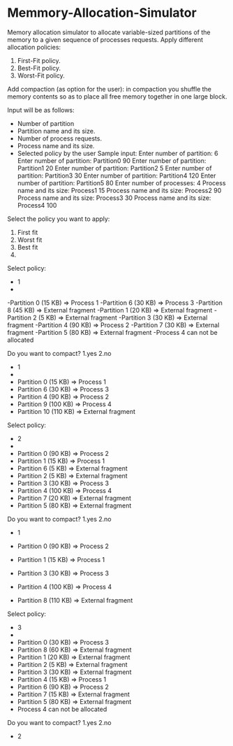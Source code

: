 # Memmory-Allocation-Simulator
Memory allocation simulator to allocate variable-sized partitions of the memory to a given sequence of processes requests.
Apply different allocation policies:
1. First-Fit policy.
2. Best-Fit policy.
3. Worst-Fit policy.

Add compaction (as option for the user): in compaction you shuffle
the memory contents so as to place all free memory together in one
large block.

Input will be as follows:
- Number of partition
- Partition name and its size.
- Number of process requests.
- Process name and its size.
- Selected policy by the user
Sample input:
Enter number of partition:
6
Enter number of partition:
Partition0 90
Enter number of partition:
Partition1 20
Enter number of partition:
Partition2 5
Enter number of partition:
Partition3 30
Enter number of partition:
Partition4 120
Enter number of partition:
Partition5 80
Enter number of processes:
4
Process name and its size:
Process1 15
Process name and its size:
Process2 90
Process name and its size:
Process3 30
Process name and its size:
Process4 100

Select the policy you want to apply:
1. First fit
2. Worst fit
3. Best fit
4. 
Select policy:
- 1
- 
-Partition 0 (15 KB) => Process 1
-Partition 6 (30 KB) => Process 3
-Partition 8 (45 KB) => External fragment
-Partition 1 (20 KB) => External fragment
-Partition 2 (5 KB) => External fragment
-Partition 3 (30 KB) => External fragment
-Partition 4 (90 KB) => Process 2
-Partition 7 (30 KB) => External fragment
-Partition 5 (80 KB) => External fragment
-Process 4 can not be allocated

Do you want to compact? 1.yes 2.no
- 1
- 
- Partition 0 (15 KB) => Process 1
- Partition 6 (30 KB) => Process 3
- Partition 4 (90 KB) => Process 2
- Partition 9 (100 KB) => Process 4
- Partition 10 (110 KB) => External fragment

Select policy:
- 2
- 
- Partition 0 (90 KB) => Process 2
- Partition 1 (15 KB) => Process 1
- Partition 6 (5 KB) => External fragment
- Partition 2 (5 KB) => External fragment
- Partition 3 (30 KB) => Process 3
- Partition 4 (100 KB) => Process 4
- Partition 7 (20 KB) => External fragment
- Partition 5 (80 KB) => External fragment

Do you want to compact? 1.yes 2.no
- 1

- Partition 0 (90 KB) => Process 2
- Partition 1 (15 KB) => Process 1
- Partition 3 (30 KB) => Process 3
- Partition 4 (100 KB) => Process 4
- Partition 8 (110 KB) => External fragment

Select policy:
- 3
- 
- Partition 0 (30 KB) => Process 3
- Partition 8 (60 KB) => External fragment
- Partition 1 (20 KB) => External fragment
- Partition 2 (5 KB) => External fragment
- Partition 3 (30 KB) => External fragment
- Partition 4 (15 KB) => Process 1
- Partition 6 (90 KB) => Process 2
- Partition 7 (15 KB) => External fragment
- Partition 5 (80 KB) => External fragment
- Process 4 can not be allocated

Do you want to compact? 1.yes 2.no
- 2
